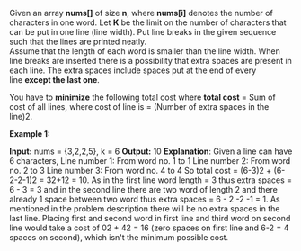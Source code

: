 Given an array **nums[]** of size **n**, where **nums[i]** denotes the number of characters in one word. Let **K** be the limit on the number of characters that can be put in one line (line width). Put line breaks in the given sequence such that the lines are printed neatly.  
Assume that the length of each word is smaller than the line width. When line breaks are inserted there is a possibility that extra spaces are present in each line. The extra spaces include spaces put at the end of every line **except the last one**. 

You have to **minimize** the following total cost where **total cost** = Sum of cost of all lines, where cost of line is = (Number of extra spaces in the line)2.

**Example 1:**

**Input:** nums = {3,2,2,5}, k = 6
**Output:** 10
**Explanation**: Given a line can have 6
characters,
Line number 1: From word no. 1 to 1
Line number 2: From word no. 2 to 3
Line number 3: From word no. 4 to 4
So total cost = (6-3)2 + (6-2-2-1)2 = 32+12 = 10.
As in the first line word length = 3 thus
extra spaces = 6 - 3 = 3 and in the second line
there are two word of length 2 and there already
1 space between two word thus extra spaces
= 6 - 2 -2 -1 = 1. As mentioned in the problem
description there will be no extra spaces in
the last line. Placing first and second word
in first line and third word on second line
would take a cost of 02 + 42 = 16 (zero spaces
on first line and 6-2 = 4 spaces on second),
which isn't the minimum possible cost.

